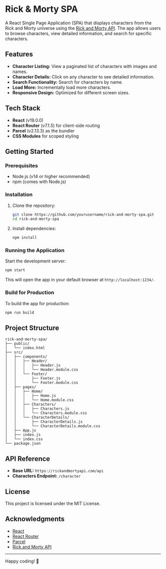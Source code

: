 # Rick & Morty SPA

A React Single Page Application (SPA) that displays characters from the Rick and Morty universe using the [Rick and Morty API](https://rickandmortyapi.com/). The app allows users to browse characters, view detailed information, and search for specific characters.

## Features

- **Character Listing:** View a paginated list of characters with images and names.
- **Character Details:** Click on any character to see detailed information.
- **Search Functionality:** Search for characters by name.
- **Load More:** Incrementally load more characters.
- **Responsive Design:** Optimized for different screen sizes.

## Tech Stack

- **React** (v19.0.0)
- **React Router** (v7.1.5) for client-side routing
- **Parcel** (v2.13.3) as the bundler
- **CSS Modules** for scoped styling

## Getting Started

### Prerequisites

- Node.js (v14 or higher recommended)
- npm (comes with Node.js)

### Installation

1. Clone the repository:

   ```bash
   git clone https://github.com/yourusername/rick-and-morty-spa.git
   cd rick-and-morty-spa
   ```

2. Install dependencies:

   ```bash
   npm install
   ```

### Running the Application

Start the development server:

```bash
npm start
```

This will open the app in your default browser at `http://localhost:1234/`.

### Build for Production

To build the app for production:

```bash
npm run build
```

## Project Structure

```
rick-and-morty-spa/
├── public/
│   └── index.html
├── src/
│   ├── components/
│   │   ├── Header/
│   │   │   ├── Header.js
│   │   │   └── Header.module.css
│   │   └── Footer/
│   │       ├── Footer.js
│   │       └── Footer.module.css
│   ├── pages/
│   │   ├── Home/
│   │   │   ├── Home.js
│   │   │   └── Home.module.css
│   │   ├── Characters/
│   │   │   ├── Characters.js
│   │   │   └── Characters.module.css
│   │   └── CharacterDetails/
│   │       ├── CharacterDetails.js
│   │       └── CharacterDetails.module.css
│   ├── App.js
│   ├── index.js
│   └── index.css
└── package.json
```

## API Reference

- **Base URL:** `https://rickandmortyapi.com/api`
- **Characters Endpoint:** `/character`

## License

This project is licensed under the MIT License.

## Acknowledgments

- [React](https://reactjs.org/)
- [React Router](https://reactrouter.com/)
- [Parcel](https://parceljs.org/)
- [Rick and Morty API](https://rickandmortyapi.com/)

---

Happy coding! 🚀

